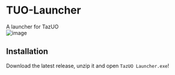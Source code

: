# TUO-Launcher
A launcher for TazUO  
![image](https://github.com/bittiez/TUO-Launcher/assets/3859393/9558e048-4665-40fa-a32b-a30738058f74)

## Installation  
Download the latest release, unzip it and open `TazUO Launcher.exe`!
